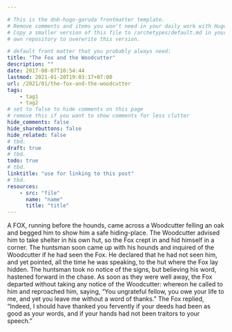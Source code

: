 ```yaml
---

# This is the dnb-hugo-garuda frontmatter template. 
# Remove comments and items you won't need in your daily work with Hugo.
# Copy a smaller version of this file to /archetypes/default.md in your
# own repository to overwrite this version.

# default front matter that you probably always need:
title: "The Fox and the Woodcutter"
description: ""
date: 2017-08-07T10:54:44
lastmod: 2021-01-20T19:03:17+07:00
url: /2021/01/the-fox-and-the-woodcutter
tags:
    - tag1
    - tag2
# set to false to hide comments on this page
# remove this if you want to show comments for less clutter
hide_comments: false
hide_sharebuttons: false
hide_related: false
# tbd.
draft: true
# tbd.
todo: true
# tbd.
linktitle: "use for linking to this post"
# tbd.
resources:
    - src: "file"
      name: "name"
      title: "title"
---
```

A FOX, running before the hounds, came across a Woodcutter felling an oak and begged him to show him a safe hiding-place. The Woodcutter advised him to take shelter in his own hut, so the Fox crept in and hid himself in a corner. The huntsman soon came up with his hounds and inquired of the Woodcutter if he had seen the Fox. He declared that he had not seen him, and yet pointed, all the time he was speaking, to the hut where the Fox lay hidden. The huntsman took no notice of the signs, but believing his word, hastened forward in the chase. As soon as they were well away, the Fox departed without taking any notice of the Woodcutter: whereon he called to him and reproached him, saying, “You ungrateful fellow, you owe your life to me, and yet you leave me without a word of thanks.” The Fox replied, “Indeed, I should have thanked you fervently if your deeds had been as good as your words, and if your hands had not been traitors to your speech.”
